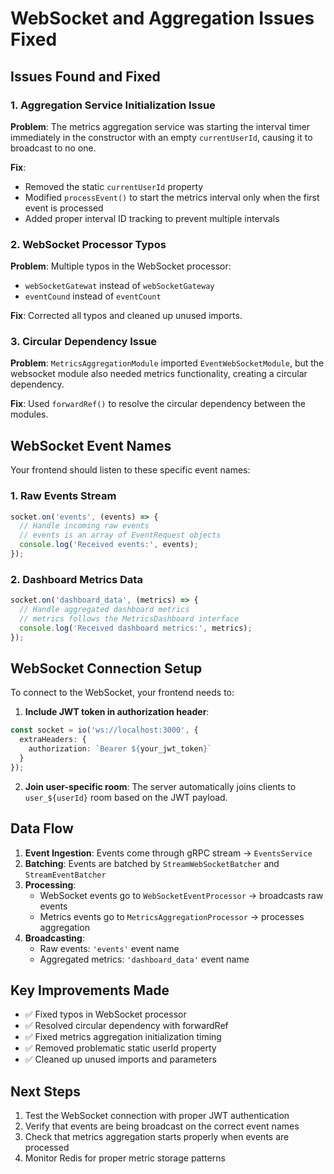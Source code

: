 # WebSocket and Aggregation Issues Fixed

## Issues Found and Fixed

### 1. **Aggregation Service Initialization Issue**
**Problem**: The metrics aggregation service was starting the interval timer immediately in the constructor with an empty `currentUserId`, causing it to broadcast to no one.

**Fix**: 
- Removed the static `currentUserId` property
- Modified `processEvent()` to start the metrics interval only when the first event is processed
- Added proper interval ID tracking to prevent multiple intervals

### 2. **WebSocket Processor Typos**
**Problem**: Multiple typos in the WebSocket processor:
- `webSocketGatewat` instead of `webSocketGateway`
- `eventCound` instead of `eventCount`

**Fix**: Corrected all typos and cleaned up unused imports.

### 3. **Circular Dependency Issue**
**Problem**: `MetricsAggregationModule` imported `EventWebSocketModule`, but the websocket module also needed metrics functionality, creating a circular dependency.

**Fix**: Used `forwardRef()` to resolve the circular dependency between the modules.

## WebSocket Event Names

Your frontend should listen to these specific event names:

### 1. **Raw Events Stream**
```typescript
socket.on('events', (events) => {
  // Handle incoming raw events
  // events is an array of EventRequest objects
  console.log('Received events:', events);
});
```

### 2. **Dashboard Metrics Data**
```typescript
socket.on('dashboard_data', (metrics) => {
  // Handle aggregated dashboard metrics
  // metrics follows the MetricsDashboard interface
  console.log('Received dashboard metrics:', metrics);
});
```

## WebSocket Connection Setup

To connect to the WebSocket, your frontend needs to:

1. **Include JWT token in authorization header**:
```typescript
const socket = io('ws://localhost:3000', {
  extraHeaders: {
    authorization: `Bearer ${your_jwt_token}`
  }
});
```

2. **Join user-specific room**: The server automatically joins clients to `user_${userId}` room based on the JWT payload.

## Data Flow

1. **Event Ingestion**: Events come through gRPC stream → `EventsService`
2. **Batching**: Events are batched by `StreamWebSocketBatcher` and `StreamEventBatcher`
3. **Processing**: 
   - WebSocket events go to `WebSocketEventProcessor` → broadcasts raw events
   - Metrics events go to `MetricsAggregationProcessor` → processes aggregation
4. **Broadcasting**: 
   - Raw events: `'events'` event name
   - Aggregated metrics: `'dashboard_data'` event name

## Key Improvements Made

- ✅ Fixed typos in WebSocket processor
- ✅ Resolved circular dependency with forwardRef
- ✅ Fixed metrics aggregation initialization timing
- ✅ Removed problematic static userId property
- ✅ Cleaned up unused imports and parameters

## Next Steps

1. Test the WebSocket connection with proper JWT authentication
2. Verify that events are being broadcast on the correct event names
3. Check that metrics aggregation starts properly when events are processed
4. Monitor Redis for proper metric storage patterns
